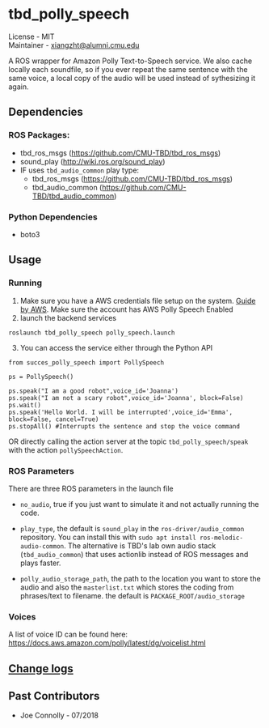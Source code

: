 # tbd_polly_speech
License - MIT  
Maintainer - xiangzht@alumni.cmu.edu  

A ROS wrapper for Amazon Polly Text-to-Speech service. We also cache locally each soundfile, so if you ever repeat the same sentence with the same voice, a local copy of the audio will be used instead of sythesizing it again.

## Dependencies
### ROS Packages:
* tbd_ros_msgs (https://github.com/CMU-TBD/tbd_ros_msgs)
* sound_play (http://wiki.ros.org/sound_play)
* IF uses `tbd_audio_common` play type:
    * tbd_ros_msgs (https://github.com/CMU-TBD/tbd_ros_msgs)
    * tbd_audio_common (https://github.com/CMU-TBD/tbd_audio_common)
### Python Dependencies
* boto3

## Usage

### Running 
1. Make sure you have a AWS credentials file setup on the system. [Guide by AWS](https://docs.aws.amazon.com/cli/latest/userguide/cli-config-files.html). Make sure the account has AWS Polly Speech Enabled
2. launch the backend services
```
roslaunch tbd_polly_speech polly_speech.launch
```
3. You can access the service either through the Python API
```
from succes_polly_speech import PollySpeech

ps = PollySpeech()

ps.speak("I am a good robot",voice_id='Joanna')
ps.speak("I am not a scary robot",voice_id='Joanna', block=False)
ps.wait()
ps.speak('Hello World. I will be interrupted',voice_id='Emma', block=False, cancel=True) 
ps.stopAll() #Interrupts the sentence and stop the voice command
```
OR directly calling the action server at the topic `tbd_polly_speech/speak` with the action `pollySpeechAction`.

### ROS Parameters
There are three ROS parameters in the launch file
* `no_audio`, true if you just want to simulate it and not actually running the code. 
* `play_type`, the default is `sound_play` in the `ros-driver/audio_common` repository. You can install this with `sudo apt install ros-melodic-audio-common`. The alternative is TBD's lab own audio stack (`tbd_audio_common`) that uses actionlib instead of ROS messages and plays faster.

* `polly_audio_storage_path`, the path to the location you want to store the audio and also the `masterlist.txt` which stores the coding from phrases/text to filename. the default is `PACKAGE_ROOT/audio_storage`

### Voices
A list of voice ID can be found here: https://docs.aws.amazon.com/polly/latest/dg/voicelist.html

## [Change logs](CHANGELOG.md)

## Past Contributors
- Joe Connolly - 07/2018